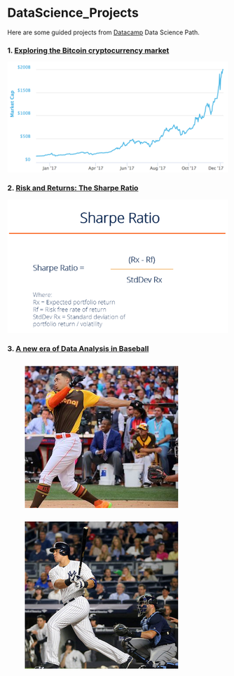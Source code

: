 # DataScience_Projects

Here are some guided projects from [Datacamp](https://www.datacamp.com/home) Data Science Path.

### 1. [Exploring the Bitcoin cryptocurrency market](./1_Bitcoin_Cryptocurrency_Market/1_Bitcoin_Cryptocurrency_Market.ipynb)

<img src="./1_Bitcoin_Cryptocurrency_Market/img/bitcoint_market_cap_2017.png" alt="Bitcoin Market Cap 2017">

### 2. [Risk and Returns: The Sharpe Ratio](./2_The_Sharpe_Ratio)
<img src="./2_The_Sharpe_Ratio/img/sharpe-ratio.png" alt="Sharpe Ratio explained">

### 3. [A new era of Data Analysis in Baseball](./3.Data_Analysis_Baseball)

<!DOCTYPE html>
<html>
  <head>
    <meta charset="utf-8">
    <style>
      figure
      {
        display: inline-block;
      }
    </style>
  </head>

  <body>
    <figure>
      <img src="./3_Data_analysis_Baseball/img/stanton_wide.jpg" alt="Stanton">
    </figure>
    <figure>
      <img src="./3_Data_analysis_Baseball/img/judge_wide.jpg" alt="Judge">
    </figure>
  </body>
</html>
